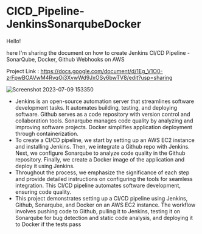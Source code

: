 # CICD_Pipeline-JenkinsSonarqubeDocker

Hello!

here I'm sharing the document on how to create Jenkins CI/CD Pipeline - SonarQube, Docker, Github Webhooks on AWS

Project Link : https://docs.google.com/document/d/1Eg_V1O0-zrFpwBOAVwM4RvqOj3XvwWd9JxOSy6bwTV8/edit?usp=sharing

![Screenshot 2023-07-09 153350](https://github.com/BHAVSARRAHUL02/CICD_Pipeline-JenkinsSonarqubeDocker/assets/75796904/d4b71093-3468-4b13-85ea-ec3294303c42)

- Jenkins is an open-source automation server that streamlines software development tasks. It automates building, testing, and deploying software. Github serves as a code repository with version control and collaboration tools. Sonarqube manages code quality by analyzing and improving software projects. Docker simplifies application deployment through containerization.
- To create a CI/CD pipeline, we start by setting up an AWS EC2 instance and installing Jenkins. Then, we integrate a Github repo with Jenkins. Next, we configure Sonarqube to analyze code quality in the Github repository. Finally, we create a Docker image of the application and deploy it using Jenkins.
- Throughout the process, we emphasize the significance of each step and provide detailed instructions on configuring the tools for seamless integration. This CI/CD pipeline automates software development, ensuring code quality.
- This project demonstrates setting up a CI/CD pipeline using Jenkins, Github, Sonarqube, and Docker on an AWS EC2 instance. The workflow involves pushing code to Github, pulling it to Jenkins, testing it on Sonarqube for bug detection and static code analysis, and deploying it to Docker if the tests pass


